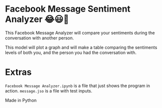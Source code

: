 # Facebook Message Sentiment Analyzer  😂😃🙁

This Facebook Message Analyzer will compare your sentiments during the conversation with another person.

This model will plot a graph and will make a table comparing the sentiments levels of both you, and the person you had the conversation with. 


# Extras 

`Facebook Message Analyzer.ipynb` is a file that just shows the program in action.
`message.jso` is a file with test inputs.

Made in Python  
